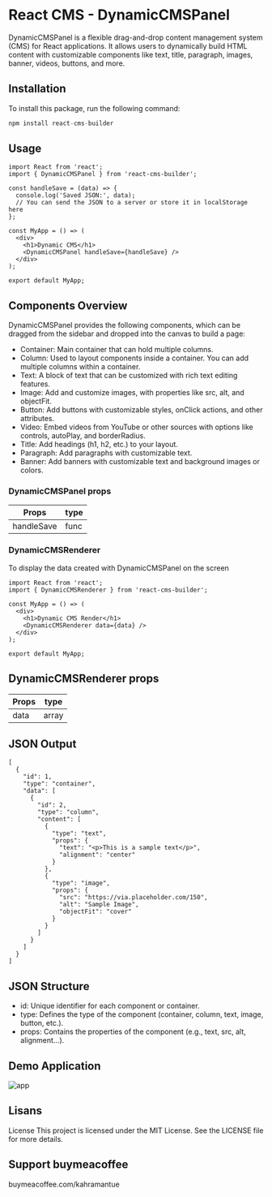 
# React CMS - DynamicCMSPanel

DynamicCMSPanel is a flexible drag-and-drop content management system (CMS) for React applications. It allows users to dynamically build HTML content with customizable components like text, title, paragraph, images, banner, videos, buttons, and more.

## Installation
To install this package, run the following command:

```javascript
npm install react-cms-builder

```

## Usage

```
import React from 'react';
import { DynamicCMSPanel } from 'react-cms-builder';

const handleSave = (data) => {
  console.log('Saved JSON:', data);
  // You can send the JSON to a server or store it in localStorage here
};

const MyApp = () => (
  <div>
    <h1>Dynamic CMS</h1>
    <DynamicCMSPanel handleSave={handleSave} />
  </div>
);

export default MyApp;
```

## Components Overview
DynamicCMSPanel provides the following components, which can be dragged from the sidebar and dropped into the canvas to build a page:

- Container: Main container that can hold multiple columns.
- Column: Used to layout components inside a container. You can add multiple columns within a container.
- Text: A block of text that can be customized with rich text editing features.
- Image: Add and customize images, with properties like src, alt, and objectFit.
- Button: Add buttons with customizable styles, onClick actions, and other attributes.
- Video: Embed videos from YouTube or other sources with options like controls, autoPlay, and borderRadius.
- Title: Add headings (h1, h2, etc.) to your layout.
- Paragraph: Add paragraphs with customizable text.
- Banner: Add banners with customizable text and background images or colors.

### DynamicCMSPanel props

| Props             | type                                                                |
| ----------------- | ------------------------------------------------------------------ |
| handleSave | func 

### DynamicCMSRenderer
To display the data created with DynamicCMSPanel on the screen
```
import React from 'react';
import { DynamicCMSRenderer } from 'react-cms-builder';

const MyApp = () => (
  <div>
    <h1>Dynamic CMS Render</h1>
    <DynamicCMSRenderer data={data} />
  </div>
);

export default MyApp;
```

## DynamicCMSRenderer props

| Props             | type                                                                |
| ----------------- | ------------------------------------------------------------------ |
| data | array |

## JSON Output

```
[
  {
    "id": 1,
    "type": "container",
    "data": [
      {
        "id": 2,
        "type": "column",
        "content": [
          {
            "type": "text",
            "props": {
              "text": "<p>This is a sample text</p>",
              "alignment": "center"
            }
          },
          {
            "type": "image",
            "props": {
              "src": "https://via.placeholder.com/150",
              "alt": "Sample Image",
              "objectFit": "cover"
            }
          }
        ]
      }
    ]
  }
]

```

## JSON Structure

- id: Unique identifier for each component or container.
- type: Defines the type of the component (container, column, text, image, button, etc.).
- props: Contains the properties of the component (e.g., text, src, alt, alignment...).
## Demo Application

![app]([https://sehrimbu.com/images/11.png](https://github.com/mertkahramanturk/react-cms-builder/blob/master/11.png?raw=true))

## Lisans

License
This project is licensed under the MIT License. See the LICENSE file for more details.

## Support buymeacoffee

buymeacoffee.com/kahramantue

  
